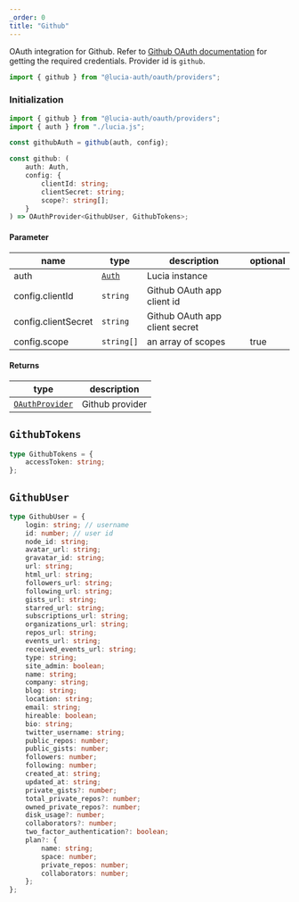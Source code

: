 ```yaml
---
_order: 0
title: "Github"
---
```


OAuth integration for Github. Refer to [Github OAuth documentation](https://docs.github.com/en/developers/apps/building-oauth-apps/authorizing-oauth-apps) for getting the required credentials. Provider id is `github`.

```ts
import { github } from "@lucia-auth/oauth/providers";
```

### Initialization

```ts
import { github } from "@lucia-auth/oauth/providers";
import { auth } from "./lucia.js";

const githubAuth = github(auth, config);
```

```ts
const github: (
	auth: Auth,
	config: {
		clientId: string;
		clientSecret: string;
		scope?: string[];
	}
) => OAuthProvider<GithubUser, GithubTokens>;
```

#### Parameter

| name                | type                          | description                    | optional |
| ------------------- | ----------------------------- | ------------------------------ | -------- |
| auth                | [`Auth`](/reference/lucia-auth/auth) | Lucia instance                 |          |
| config.clientId     | `string`                      | Github OAuth app client id     |          |
| config.clientSecret | `string`                      | Github OAuth app client secret |          |
| config.scope        | `string[]`                    | an array of scopes             | true     |

#### Returns

| type                                                           | description     |
| -------------------------------------------------------------- | --------------- |
| [`OAuthProvider`](/reference/oauth/oauthprovider) | Github provider |

## `GithubTokens`

```ts
type GithubTokens = {
	accessToken: string;
};
```

## `GithubUser`

```ts
type GithubUser = {
	login: string; // username
	id: number; // user id
	node_id: string;
	avatar_url: string;
	gravatar_id: string;
	url: string;
	html_url: string;
	followers_url: string;
	following_url: string;
	gists_url: string;
	starred_url: string;
	subscriptions_url: string;
	organizations_url: string;
	repos_url: string;
	events_url: string;
	received_events_url: string;
	type: string;
	site_admin: boolean;
	name: string;
	company: string;
	blog: string;
	location: string;
	email: string;
	hireable: boolean;
	bio: string;
	twitter_username: string;
	public_repos: number;
	public_gists: number;
	followers: number;
	following: number;
	created_at: string;
	updated_at: string;
	private_gists?: number;
	total_private_repos?: number;
	owned_private_repos?: number;
	disk_usage?: number;
	collaborators?: number;
	two_factor_authentication?: boolean;
	plan?: {
		name: string;
		space: number;
		private_repos: number;
		collaborators: number;
	};
};
```
